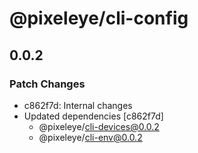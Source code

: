 # @pixeleye/cli-config

## 0.0.2

### Patch Changes

- c862f7d: Internal changes
- Updated dependencies [c862f7d]
  - @pixeleye/cli-devices@0.0.2
  - @pixeleye/cli-env@0.0.2
